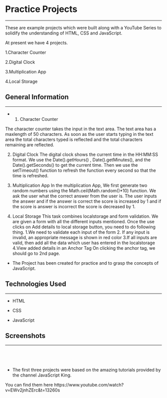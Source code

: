 <h1>Practice Projects</h1>
<hr><p>These are example projects which were built along with a YouTube Series to solidify the understanding of HTML, CSS and JavaScript.</p>
<p>At present we have 4 projects.</p>
<p>1.Character Counter</p>
<p>2.Digital Clock</p>
<p>3.Multiplication App</p>
<p>4.Local Storage</p><h2>General Information</h2>
<hr><ul>
<li>
<ol>
<li>Character Counter</li>
</ol>
</li>
</ul>
<p>The character counter takes the input in the text area. The text area has a maxlength of 50 characters. As soon as the user starts typing in the text area the total characters typed is reflected and the total characters remaining are reflected.</p>
<ol start="2">
<li>
<p>Digital Clock
The digital clock shows the current time in the HH:MM:SS format. We use the Date().getHours() ,
Date().getMinutes(), and the Date().getSeconds() to get the current time.
Then we use the setTimeout() function to refresh the function every second so that the time is refreshed.</p>
</li>
<li>
<p>Multiplication App
In the multiplication App, We first generate two random numbers using the Math.ceil(Math.random()*10) function.
We ask the user what the correct answer from the user is. The user inputs the answer and if the answer is correct the score is increased by 1 and if the score is answer is incorrect the score is decreased by 1.</p>
</li>
<li>
<p>Local Storage
This task combines localstorage and form validation. We are given a form with all the different 	inputs mentioned.
Once the use clicks on Add details to local storage button, you need to do following thing.
1.We need to validate each input of the form
2. If any input is invalid, an appropriate message is shown in red color
3.If all inputs are valid, then add all the data which user has entered in the localstorage
4.View added details in an Anchor Tag On clicking the anchor tag, we should go to 2nd page.</p>
</li>
</ol><ul>
<li>The Project has been created for practice and to grasp the concepts of JavaScript.</li>
</ul><h2>Technologies Used</h2>
<hr><ul>
<li>HTML</li>
</ul><ul>
<li>CSS</li>
</ul><ul>
<li>JavaScript</li>
</ul><h2>Screenshots</h2>
<hr><p><img src="https://i.postimg.cc/3NkY9FQ5/Realtime-Character-Counter.png" alt=""></p><p><img src="https://i.postimg.cc/yN5HxSSL/Digital-Clock.png" alt=""></p><p><img src="https://i.postimg.cc/wvZ4DX6G/Multiplication-App.png" alt=""></p><p><img src="https://i.postimg.cc/C54Dw06s/Local-Storage-Final.png" alt=""></p><ul>
<li>The first three projects were based on the amazing tutorials provided by the channel
JavaScript King.</li>
</ul>
<p>You can find them here https://www.youtube.com/watch?v=EWv2jnhZErc&amp;t=13260s</p>